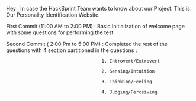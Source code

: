 Hey , In case the HackSprint Team wants to know about our Project. This is Our Personality Identification Website. 

First Commit (11:00 AM to 2:00 PM) : Basic Initialization of welcome page with some questions for performing the test

Second Commit ( 2:00 Pm to 5:00 PM) : Completed the rest of the questions with 4 section partitioned in the questions :
                                       
                                        1. Introvert/Extrovert
                                        
                                        2. Sensing/Intuition
                                        
                                        3. Thinking/Feeling
                                        
                                        4. Judging/Perceiving 

                                      
